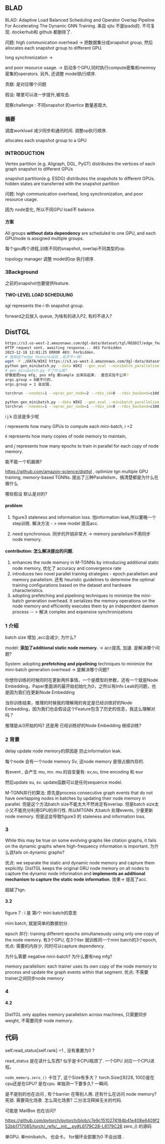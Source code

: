 ## BLAD

BLAD: Adaptive Load Balanced Scheduling and Operator Overlap Pipeline For Accelerating The Dynamic GNN Training.  来自 sjtu 不是ipads的.  不可复现. dockerhub和 github 都删除了.

问题:  high communication overhead  ->  把数据集分成snapshot group, 然后allocates each snapshot group to different  GPU. 

long synchronization ->

and poor resource usage.  ->  启动多个GPU,同时执行compute密集和memroy 密集的operators.  另外, 还调整 model执行顺序. 

贡献:  是对应哪个问题

假设:    哪里可以进一步提升,被攻击. 

观察challenge  :   不同snapshot 的vertice 数量差距大.   

### 摘要

调度workload 减少同步和通讯时间.  调整op执行顺序.

allocates each snapshot group to a GPU

### INTRODUCTION

Vertex partition (e.g. Aligraph, DGL, PyGT) distributes the vertices of each graph snapshot to different GPUs

snapshot partition(e.g. ESDG) distributes the snapshots to different GPUs.  hidden states are transferred with the snapshot partition

问题: high communication overhead, long synchronization, and poor resource usage.

因为 node变化, 所以不同GPU load不 balance. 

#### 方案

All groups **without data dependency** are scheduled to one GPU, and each GPU/node is assigned multiple groups.

每个gpu两个进程,训练不同的snapshot, overlap不同类型的op.

topology manager 调整 model的op 执行顺序. 

### 3Background

之前的snapshot也要提供feature. 

#### TWO-LEVEL LOAD SCHEDULING

 𝑠𝑔𝑖 represents the 𝑖-th snapshot group.

forward之后放入 queue,  为啥有的进入P2, 有的不进入? 



## DistTGL

```bash
https://s3.us-west-2.amazonaws.com/dgl-data/dataset/tgl/REDDIT/edge_features_e0.pt
HTTP request sent, awaiting response... 403 Forbidden
2023-12-18 12:01:25 ERROR 403: Forbidden.
# 我用这个edge feature试试 ,名字不一样:
wget -P ./DATA/WIKI https://s3.us-west-2.amazonaws.com/dgl-data/dataset/tgl/WIKI/edge_features.pt 
python gen_minibatch.py --data WIKI --gen_eval --minibatch_parallelism 2
# gen_minibatch.py 干了什么呢? 
好像是把neg mfg, pos mfg 都sample 出来存起来.  是否实验不公平? 
args.group = 0是不行的. 
args.group = 1 会出错. 

torchrun --nnodes=1 --nproc_per_node=2 --rdzv_id=0 --rdzv_backend=c10d train.py --data WIKI --group 1 --minibatch_parallelism 2

python gen_minibatch.py --data WIKI --gen_eval --minibatch_parallelism 1
torchrun --nnodes=1 --nproc_per_node=1 --rdzv_id=0 --rdzv_backend=c10d train.py --data WIKI --group 1 --minibatch_parallelism 1
```

i j  k 应该是多少呢    

 𝑖 represents how many GPUs to compute each mini-batch,  i =2 

 𝑘 represents how many copies of node memory to maintain, 

and 𝑗 represents how many epochs to train in parallel for each copy of node memory.

能不能一个机器搞?

 https://github.com/amazon-science/disttgl  , optimize tgn multiple GPU training, memory-based TGNNs.  提出了三种Parallelism，搞清楚都是为什么在做什么

哪些假设 默认是对的? 

#### problem

1. figure3  staleness and information loss.  怕information leak,所以要晚一个step训练.  解决方法 - > new model  提高acc. 

2. need synchronous.  同步的开销非常大  ->  memory parallelism不用同步node memory.  

#### contribution:  怎么解决提出的问题.

1. enhances the node memory in M-TGNNs by introducing additional static node memory,   优化了 accuracy and convergence rate 
2. introduces two novel parallel training strategies - epoch parallelism and memory parallelism.   还有  heuristic guidelines to determine the optimal training configurations based on the dataset and hardware characteristics.
3. adopting prefetching and pipelining techniques to minimize the mini-batch generation overhead. It serializes the memory operations on the node memory and efficiently executes them by an independent daemon process -- >  解决 complex and expensive synchronizations

### 1 介绍

batch size 增加 ,acc会减少, 为什么? 

model: **添加了additional static node memory.**   -> acc提高, 加速. 是解决哪个问题? 

System:  adopting **prefetching and pipelining** techniques to minimize the mini-batch generation overhead   ->  是解决哪个问题? 

你想你训练的时候同时在更新两件事情，一个是模型的参数，还有一个就是Node Embedding，Paper里面讲的最开始初始化为0，之所以有Info Leak的问题，也是因为我们在更新Node Embedding

当你训练结束，推理的时候我的理解用的肯定是已经训练好的Node Embedding，因为我们也会假设这个Feature包含了历史的信息，我这么理解对吗？

推理是从0开始的吗?  还是用 已经训练好的Node Embedding 继续训练?

### 2 背景

delay update node memory的原因是 防止information leak.

每个node 会有一个node memory Sv,  这node memory 是很占据内存的. 

有event , 会产生  mu, mv.  mu 的自变量有:  sv,su, time encoding 和 euv

然后update su, sv.  update函数可以是任何sequence model. 

M-TGNN并行的算法:  原先是process consecutive graph events that do not have overlapping nodes in batches by updating their node memory in parallel. 但是这个方法batch size不能太大不然肯定有overlap.    但是batch size太小又不能充分利用GPU的并行性. 所以MTGNN 大batch 处理events,  少量更新 node memory.  但是这会导致figure3 的 staleness and information loss.

###  3

While this may be true on some evolving graphs like citation graphs, it fails on the dynamic graphs where  high-frequency information is important.  为什么说fails on dynamic graphs?   

优点:  we separate the static and dynamic node memory and capture them explicitly.  DistTGL keeps the original GRU node memory on all nodes to capture the dynamic node information and **implements an additional mechanism to capture the static node information**.  效果-> 提高了acc. 

超越了tgn. 

#### 3.2

figure 7 :  i  是 第i个 mini batch的意思

mini batch, 就是简单的数据划分. 

epoch 并行: training different epochs simultaneously using only one copy of the node memory.  有3个GPU, 在3个iter 就训练同一个mini batch的3个epoch, 优点: 需要的内存少, 同时可以capture dependency. 

为什么需要 negative mini-batch?  为什么要有neg mfg?

memory parallelism: each trainer uses its own copy of the node memory to process and update the graph events within that segment.  优点: 不需要trainer之间同步node memory

### 4

#### 4.2

DistTGL only applies memory parallelism across machines,  只需要同步weight, 不需要同步 node memory. 

## 代码

self.read_status[self.rank] =1 , 没有重置为0 ? 

read_status 是在读什么东西?   似乎是卡CPU瓶颈了.  一个GPU 对应一个CPU进程。 

`node_memory.zero_()`  卡住了, 这个Size有多大？ torch.Size([9228, 100])是在cpu还是在GPU?  是在cpu. 单独测一下要多久? 一瞬间. 

是不是别的也在访问 ,  有个barrier 在等别人用.  还有什么在访问 node memory? 死锁.  需要简化场景. 怎么简化场景?  二分法注释掉无关的代码.

可能是 MailBox 也在访问? 

https://github.com/pytorch/pytorch/blob/c7e9c1510274184b41e408e6409f252bb1717085/torch/_refs/__init__.py#L6179C28-L6179C28 zero_() 的源码

 单GPU. 单minibatch， 也会卡。 for循环全部置为0 不会出错 . 

